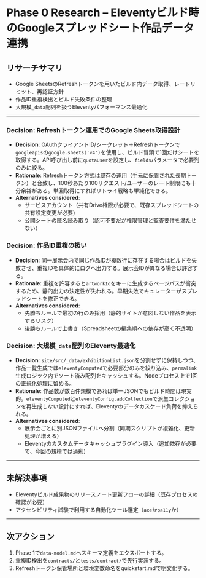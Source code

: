 # Phase 0 Research – Eleventyビルド時のGoogleスプレッドシート作品データ連携

## リサーチサマリ
- Google SheetsのRefreshトークンを用いたビルド内データ取得、レートリミット、再認証方針
- 作品ID重複検出とビルド失敗条件の整理
- 大規模`_data`配列を扱うEleventyパフォーマンス最適化

---

### Decision: Refreshトークン運用でのGoogle Sheets取得設計
- **Decision**: OAuthクライアントID/シークレット＋Refreshトークンで`googleapis`の`google.sheets('v4')`を使用し、ビルド冒頭で1回だけシートを取得する。API呼び出し前に`quotaUser`を設定し、`fields`パラメータで必要列のみに絞る。
- **Rationale**: Refreshトークン方式は既存の運用（手元に保管された長期トークン）と合致し、100秒あたり100リクエスト/ユーザーのレート制限にも十分余裕がある。単回取得にすればリトライ戦略も単純化できる。
- **Alternatives considered**:
  - サービスアカウント（共有Drive権限が必要で、既存スプレッドシートの共有設定変更が必要）
  - 公開シートの匿名読み取り（認可不要だが権限管理と監査要件を満たせない）

### Decision: 作品ID重複の扱い
- **Decision**: 同一展示会内で同じ作品IDが複数行に存在する場合はビルドを失敗させ、重複IDを具体的にログへ出力する。展示会IDが異なる場合は許容する。
- **Rationale**: 重複を許容すると`artworkId`をキーに生成するページパスが衝突するため、静的出力の決定性が失われる。早期失敗でキュレーターがスプレッドシートを修正できる。
- **Alternatives considered**:
  - 先勝ちルールで最初の行のみ採用（静的サイトが意図しない作品を表示するリスク）
  - 後勝ちルールで上書き（Spreadsheetの編集順への依存が高く不透明）

### Decision: 大規模`_data`配列のEleventy最適化
- **Decision**: `site/src/_data/exhibitionList.json`を分割せずに保持しつつ、作品一覧生成では`eleventyComputed`で必要部分のみを絞り込み、`permalink`生成ロジック内でソート済み配列をキャッシュする。Nodeプロセス上で1回の正規化処理に留める。
- **Rationale**: 作品数が数百件規模であれば単一JSONでもビルド時間は現実的。`eleventyComputed`と`eleventyConfig.addCollection`で派生コレクションを再生成しない設計にすれば、Eleventyのデータカスケード負荷を抑えられる。
- **Alternatives considered**:
  - 展示会ごとに別JSONファイルへ分割（同期スクリプトが複雑化、更新処理が増える）
  - Eleventyのカスタムデータキャッシュプラグイン導入（追加依存が必要で、今回の規模では過剰）

---

## 未解決事項
- Eleventyビルド成果物のリリースノート更新フローの詳細（既存プロセスの確認が必要）
- アクセシビリティ試験で利用する自動化ツール選定（`axe`か`pa11y`か）

---

## 次アクション
1. Phase 1で`data-model.md`へスキーマ定義をエクスポートする。
2. 重複ID検出を`contracts/`と`tests/contract/`で先行実装する。
3. Refreshトークン保管場所と環境変数命名をquickstart.mdで明文化する。

